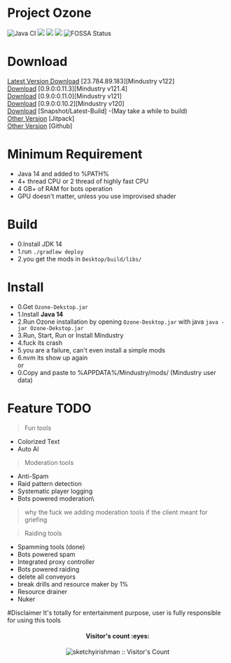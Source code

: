 # Project Ozone
![Java CI](https://github.com/o7-Fire/Mindustry-Ozone/workflows/Java%20CI/badge.svg)
![](https://img.shields.io/jitpack/v/github/o7-Fire/Mindustry-Ozone?label=Mindustry-Ozone)
![](https://img.shields.io/github/v/release/Anuken/Mindustry?label=Mindustry-Latest)
![](https://img.shields.io/badge/java-14-orange)
![FOSSA Status](https://app.fossa.com/api/projects/git%2Bgithub.com%2Fo7-Fire%2FMindustry-Ozone.svg?type=shield)



# Download
[Latest Version Download](https://github.com/o7-Fire/Mindustry-Ozone/releases/download/v122/Ozone-Desktop.jar)
[23.784.89.183][Mindustry v122] \
[Download](https://jitpack.io/com/github/o7-Fire/Mindustry-Ozone/Desktop/v121.4/Desktop-v121.4.jar)
[0.9.0:0.11.3][Mindustry v121.4] \
[Download](https://jitpack.io/com/github/o7-Fire/Mindustry-Ozone/Desktop/a8805a30a5/Desktop-a8805a30a5.jar)
[0.9.0:0.11.0][Mindustry v121] \
[Download](https://github.com/o7-Fire/Mindustry-Ozone/releases/download/v120/Ozone-Desktop.jar)
[0.9.0:0.10.2][Mindustry v120] \
[Download](https://jitpack.io/com/github/o7-Fire/Mindustry-Ozone/Desktop/-SNAPSHOT/Desktop--SNAPSHOT.jar) [Snapshot/Latest-Build]
-(May take a while to build) \
[Other Version](https://jitpack.io/#o7-Fire/Mindustry-Ozone) [Jitpack] \
[Other Version](https://github.com/o7-Fire/Mindustry-Ozone/actions) [Github]

# Minimum Requirement
* Java 14 and added to %PATH%
* 4+ thread CPU or 2 thread of highly fast CPU
* 4 GB+ of RAM for bots operation
* GPU doesn't matter, unless you use improvised shader

# Build 
* 0.Install JDK 14
* 1.run `./gradlew deploy`
* 2.you get the mods in `Desktop/build/libs/`

# Install
* 0.Get `Ozone-Dekstop.jar`
* 1.Install **Java 14**
* 2.Run Ozone installation by opening `Ozone-Desktop.jar` with java `java -jar Ozone-Dekstop.jar`
* 3.Run, Start, Run or Install Mindustry
* 4.fuck its crash
* 5.you are a failure, can't even install a simple mods
* 6.nvm its show up again\
or
* 0.Copy and paste to %APPDATA%/Mindustry/mods/ (Mindustry user data)

# Feature TODO
> Fun tools
* Colorized Text
* Auto AI

> Moderation tools
* Anti-Spam
* Raid pattern detection
* Systematic player logging
* Bots powered moderation\
> why the fuck we adding moderation tools if the client meant for griefing

> Raiding tools
* Spamming tools (done)
* Bots powered spam
* Integrated proxy controller
* Bots powered raiding
* delete all conveyors
* break drills and resource maker by 1%
* Resource drainer
* Nuker

#Disclaimer
It's totally for entertainment purpose, user is fully responsible for using this tools
<h4 align="center">Visitor's count :eyes:</h4>
<p align="center"><img src="https://profile-counter.glitch.me/%7Bsketchyirishman%7D/count.svg" alt="sketchyirishman :: Visitor's Count" /></p>

